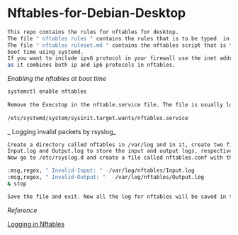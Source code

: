 # Nftables-for-Debian-Desktop

```bash
This repo contains the rules for nftables for desktop. 
The file " nftables rules " contains the rules that is to be typed  in the terminal. 
The file " nftables ruleset.md " contains the nftables script that is to be started at 
boot time using systemd. 
If you want to include ipv6 protocol in your firewall use the inet address family instead of ip 
as it combines both ip and ip6 protocols in nftables.
```

_Enabling the nftables at boot time_

```bash
systemctl enable nftables
 
Remove the Execstop in the nftable.service file. The file is usually located in 
 
/etc/systemd/system/sysinit.target.wants/nftables.service

```
_ Logging invalid packets by rsyslog_

```bash
Create a directory called nftables in /var/log and in it, create two files called
Input.log and Output.log to store the input and output logs, respectively. 
Now go to /etc/rsyslog.d and create a file called nftables.conf with the following contents:

:msg,regex, " Invalid-Input: " -/var/log/nftables/Input.log
:msg,regex, " Invalid-Output: "  -/var/log/nftables/Output.log
& stop

Save the file and exit. Now all the log for nftables will be saved in these files

```
_Reference_

[Logging in Nftables](https://www.lastbreach.de/blog/firewall-logging-mit-nftables-und-rsyslog)

